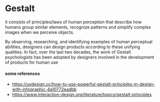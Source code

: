 # Gestalt

it consists of principles/laws of human perception that describe how humans group similar elements, recognize patterns and simplify complex images when we perceive objects.

By observing, researching, and identifying examples of human perceptual abilities, designers can design products according to these unifying qualities. In fact, over the last two decades, the work of Gestalt psychologists has been adopted by designers involved in the development of products for human use



#### some references

- https://uxdesign.cc/how-to-use-powerful-gestalt-principles-in-design-with-infographic-4a10772eadbb
- https://www.interaction-design.org/literature/topics/gestalt-principles

